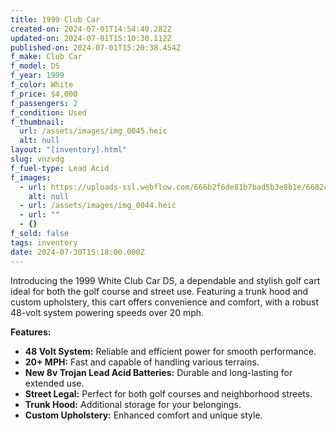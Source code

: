 ```yaml
---
title: 1999 Club Car
created-on: 2024-07-01T14:54:40.282Z
updated-on: 2024-07-01T15:10:30.112Z
published-on: 2024-07-01T15:20:38.454Z
f_make: Club Car
f_model: DS
f_year: 1999
f_color: White
f_price: $4,000
f_passengers: 2
f_condition: Used
f_thumbnail:
  url: /assets/images/img_0045.heic
  alt: null
layout: "[inventory].html"
slug: vnzvdg
f_fuel-type: Lead Acid
f_images:
  - url: https://uploads-ssl.webflow.com/666b2f6de81b7bad5b3e8b1e/6682c2767517810ea39009fb_coming-soon.webp
    alt: null
  - url: /assets/images/img_0044.heic
  - url: ""
  - {}
f_sold: false
tags: inventory
date: 2024-07-30T15:18:00.000Z
---
```


Introducing the 1999 White Club Car DS, a dependable and stylish golf cart ideal for both the golf course and street use. Featuring a trunk hood and custom upholstery, this cart offers convenience and comfort, with a robust 48-volt system powering speeds over 20 mph.

**Features:**

*   **48 Volt System:** Reliable and efficient power for smooth performance.
*   **20+ MPH:** Fast and capable of handling various terrains.
*   **New 8v Trojan Lead Acid Batteries:** Durable and long-lasting for extended use.
*   **Street Legal:** Perfect for both golf courses and neighborhood streets.
*   **Trunk Hood:** Additional storage for your belongings.
*   **Custom Upholstery:** Enhanced comfort and unique style.
